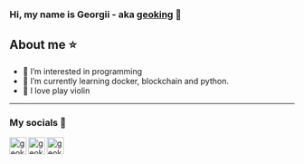 ### Hi, my name is Georgii - aka [geoking][youtube] 👋

## About me ⭐
- 👀 I’m interested in programming
- 🌱 I’m currently learning docker, blockchain and python.
- 🎻 I love play violin

---

### My socials 📱

[<img align="left" alt="geoking" width="30px" src="https://img.icons8.com/color/48/000000/youtube-play.png" />][youtube]
[<img align="left" alt="geoking" width="30px" src="https://img.icons8.com/fluency/48/000000/instagram-new.png" />][instagram]
[<img align="left" alt="geoking" width="30px" src="https://img.icons8.com/color/48/000000/discord--v2.png" />][discord]

<br />

[youtube]: https://www.youtube.com/channel/UCE7qKULV96ZG_ZvI5JRYvUg
[instagram]: https://www.instagram.com/geokingstreams/
[discord]: https://discord.gg/fuQDbudG9W
